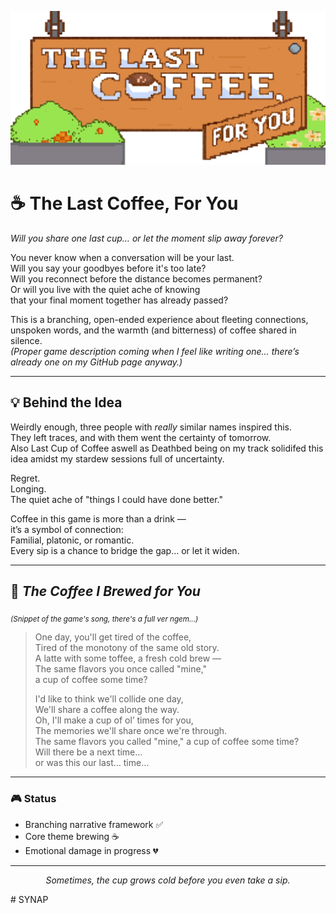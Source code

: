 <p align="center">
  <img src="assets/Titlecard.png" alt="The Last Coffee, For You" width="600">
</p>

# ☕ The Last Coffee, For You
*Will you share one last cup… or let the moment slip away forever?*  

You never know when a conversation will be your last.  
Will you say your goodbyes before it's too late?  
Will you reconnect before the distance becomes permanent?  
Or will you live with the quiet ache of knowing  
that your final moment together has already passed?  

This is a branching, open-ended experience about fleeting connections, unspoken words, and the warmth (and bitterness) of coffee shared in silence.  
_(Proper game description coming when I feel like writing one… there’s already one on my GitHub page anyway.)_  

---

## 💡 Behind the Idea
Weirdly enough, three people with *really* similar names inspired this.  
They left traces, and with them went the certainty of tomorrow.  
Also Last Cup of Coffee aswell as Deathbed being on my track solidifed this idea amidst my stardew sessions full of uncertainty.  

Regret.  
Longing.  
The quiet ache of "things I could have done better."  

Coffee in this game is more than a drink —  
it’s a symbol of connection:  
Familial, platonic, or romantic.  
Every sip is a chance to bridge the gap… or let it widen.  

---

## 🎵 *The Coffee I Brewed for You*  
<sub>_(Snippet of the game's song, there's a full ver ngem...)_</sub>  

> One day, you'll get tired of the coffee,  
> Tired of the monotony of the same old story.  
> A latte with some toffee, a fresh cold brew —  
> The same flavors you once called "mine,"  
> a cup of coffee some time?  
>   
> I'd like to think we'll collide one day,  
> We'll share a coffee along the way.  
> Oh, I'll make a cup of ol’ times for you,  
> The memories we'll share once we're through.  
> The same flavors you called "mine," a cup of coffee some time?  
> Will there be a next time…  
> or was this our last… time…  

---

### 🎮 Status
- Branching narrative framework ✅  
- Core theme brewing ☕  
- Emotional damage in progress 💔  

---

<p align="center"><i>Sometimes, the cup grows cold before you even take a sip.</i></p>
#   S Y N A P 
 
 